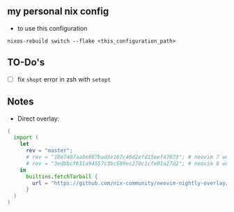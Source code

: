 ## my personal nix config

- to use this configuration

```
nixos-rebuild switch --flake <this_configuration_path>
```

## TO-Do's

- [ ] fix `shopt` error in zsh with `setopt`

## Notes

- Direct overlay:

```nix
(
  import (
    let
      rev = "master";
      # rev = "10e7407aa9e687bad3e167c46d2efd15eef47673"; # neovim 7 working rev
      # rev = "3edbbcf631a94557c3bc599ec270c1cfe01a27d2"; # neovim 8 working rev
    in
      builtins.fetchTarball {
        url = "https://github.com/nix-community/neovim-nightly-overlay/archive/${rev}.tar.gz";
      }
  )
)
```
